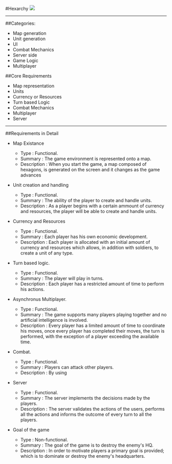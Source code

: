 #Hexarchy
![](https://raw.github.com/orestisMelkonian/SA4_game/master/Ideas/Logo_w_space.png)

--------------
##Categories:

- Map generation
- Unit generation
- UI
- Combat Mechanics
- Server side
- Game Logic
- Multiplayer

##Core Requirements
- Map representation
- Units
- Currency or Resources
- Turn based Logic
- Combat Mechanics
- Multiplayer
- Server

---------------
##Requirements in Detail

- Map Existance
	* Type : Functional.
	* Summary : The game environment is represented onto a map.
	* Description : When you start the game, a map composed of hexagons, is generated on the screen and it changes as the game advances
	
- Unit creation and handling 
 	* Type : Functional.
 	* Summary : The ability of the player to create and handle units.
 	* Description : As a player begins with a certain ammount of currency and resources, the player will be able to create and handle units.
  
 	
- Currency and Resources
 	* Type : Functional.
 	* Summary : Each player has his own economic development.
 	* Description : Each player is allocated with an initial amount of currency and resources which allows, in addition with soldiers, to create a unit of any type.
 
- Turn based logic.
	* Type : Functional.
	* Summary : The player will play in turns.
	* Description : Each player has a restricted amount of time to perform his actions. 

- Asynchronus Multiplayer.
	* Type : Functional.
	* Summary : The game supports many players playing together and no artificial intelligence is involved.
	* Description : Every player has a limited amount of time to coordinate his moves, once every player has completed their moves, the turn is performed, with the exception of a player exceeding the available time.

- Combat.
	* Type : Functional.
	* Summary : Players can attack other players.
	* Description : By using

- Server
	* Type : Functional.
	* Summary : The server implements the decisions made by the players.
	* Description : The server validates the actions of the users, performs all the actions and informs the outcome of every turn to all the players.

- Goal of the game
	* Type : Non-functional.
	* Summary : The goal of the game is to destroy the enemy's HQ.
	* Description : In order to motivate players a primary goal is provided; which is to dominate or destroy the enemy's headquarters.


